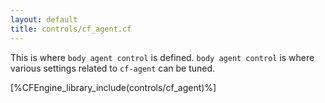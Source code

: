 ```yaml
---
layout: default
title: controls/cf_agent.cf
---
```


This is where `body agent control` is defined. `body agent control` is where
various settings related to `cf-agent` can be tuned.

[%CFEngine_library_include(controls/cf_agent)%]
